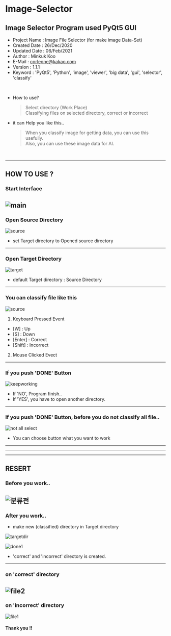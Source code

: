 # Image-Selector
## Image Selector Program used PyQt5 GUI



* Project Name : Image File Selector (for make image Data-Set)
* Created Date : 26/Dec/2020
* Updated Date : 06/Feb/2021
* Author : Minkuk Koo
* E-Mail : corleone@kakao.com
* Version : 1.1.1
* Keyword : 'PyQt5', 'Python', 'image', 'viewer', 'big data', 'gui', 'selector', 'classify'

<br>

- How to use?
  > Select directory (Work Place)<br>
  > Classifying files on selected directory, correct or incorrect

- it can Help you like this..
  > When you classify image for getting data, you can use this usefully.<br>
  > Also, you can use these image data for AI.

<br>

------------------------------------------------------------------------------


## HOW TO USE ?

### Start Interface
![main](https://user-images.githubusercontent.com/25974226/107119394-9f495d80-68ca-11eb-9c95-a29e039b688b.JPG)
------------------------------------------------------------------------------

### Open Source Directory
![source](https://user-images.githubusercontent.com/25974226/107119400-a3757b00-68ca-11eb-9693-956d800d6fb7.JPG)
- set Target directory to Opened source directory
------------------------------------------------------------------------------

### Open Target Directory
![target](https://user-images.githubusercontent.com/25974226/107119401-a40e1180-68ca-11eb-9c37-2da053a99ca5.JPG)
- default Target directory : Source Directory
------------------------------------------------------------------------------

### You can classify file like this
![source](https://user-images.githubusercontent.com/25974226/107119400-a3757b00-68ca-11eb-9693-956d800d6fb7.JPG)

1. Keyboard Pressed Event
  - [W] : Up
  - [S] : Down
  - [Enter] : Correct
  - [Shift] : Incorrect
  
2. Mouse Clicked Evect

------------------------------------------------------------------------------

### If you push 'DONE' Button
![keepworking](https://user-images.githubusercontent.com/25974226/107119642-4d093c00-68cc-11eb-85b2-36ccda9d1afe.JPG)

+ If 'NO', Program finish..
+ If 'YES', you have to open another directory.
------------------------------------------------------------------------------

### If you push 'DONE' Button, before you do not classify all file..

![not all select](https://user-images.githubusercontent.com/25974226/107119643-4e3a6900-68cc-11eb-94c8-4b4334c0705a.JPG)

+ You can choose button what you want to work
------------------------------------------------------------------------------
------------------------------------------------------------------------------
------------------------------------------------------------------------------
## RESERT

### Before you work..
![분류전](https://user-images.githubusercontent.com/25974226/103170936-71b0d380-488b-11eb-9268-c16aba2374ec.JPG)
------------------------------------------------------------------------------

### After you work..
- make new (classified) directory in Target directory

![targetdir](https://user-images.githubusercontent.com/25974226/107119402-a5d7d500-68ca-11eb-9ca9-d33725105a2b.JPG)

![done1](https://user-images.githubusercontent.com/25974226/103170920-62318a80-488b-11eb-9ecb-dcbcdb299ec7.JPG)

+ 'correct' and 'incorrect' directory is created.
------------------------------------------------------------------------------

### on 'correct' directory
![file2](https://user-images.githubusercontent.com/25974226/103170928-68c00200-488b-11eb-914c-cb15cac7b153.JPG)
------------------------------------------------------------------------------

### on 'incorrect' directory
![file1](https://user-images.githubusercontent.com/25974226/103170927-68c00200-488b-11eb-8300-c77d3e3ee519.JPG)



#### Thank you !!


